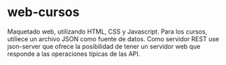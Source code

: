# web-cursos
Maquetado web, utilizando HTML, CSS y Javascript. Para los cursos, utiliece un archivo JSON como fuente de datos. Como servidor REST use json-server que ofrece la posibilidad de tener un servidor web que responde a las operaciones típicas de las API.
